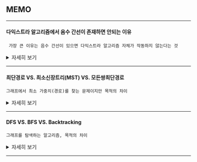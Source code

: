 ## MEMO 
---
#### **다익스트라 알고리즘에서 음수 간선이 존재하면 안되는 이유**
` 가장 큰 이유는 음수 간선이 있으면 다익스트라 알고리즘 자체가 작동하지 않는다는 것`
<details>
<summary> 자세히 보기 </summary>
<div>       

#### 1. (가중치의 합이 음수인)음수 사이클의 발생 가능성
  + 더 최소인 거리 값을 계속해서 구하다 보면 사이클을 돌면 돌수록 거리가 최소가 되므로 음의 무한대로 발산하게 된다.

#### 2. Edge Relaxation 계산의 오류 가능성 (min update가 안된다.)
  + `min + min = min` 의 그리디 원리가 다익스트라의 기본이기 때문에
  + 음수 간선이 존재하면 `min + min = min` 으로 구한 값이 이전 min 보다 작아 질 수 있다.(만약 이게 답이면 이전 차례에서 구하지 못한다.) 
  + 다익스트라의 원리가 제대로 작동하지 않는다.

#### 3. 회피시의 시간복잡도
  + 회피 : 코드를 변형하여 PQ를 계속 업데이트 하는 방법
  + 위의 방법은 지수 시간 복잡도가 나오므로 느리다.

#### 4. 결론
  + 웬만하면 다른 알고리즘을 사용하자
  + 벨만 포드 등

(참고 자료 : https://hy38.github.io/why-dijkstra-fail-on-a-negative-weighted-edge)

</div>
</details>

---
#### **최단경로 VS. 최소신장트리(MST) VS. 모든쌍최단경로**
`그래프에서 최소 가중치(경로)를 찾는 문제이지만 목적의 차이`
<details>
<summary> 자세히 보기 </summary>
<div>       

#### 1. 공통점
  + 가중치가 있는 그래프에서 사용한다.
  + 가중치(또는 경로)가 제일 작은 값을 구한다.

#### 2. 목적의 차이
  + 최단 경로 : 그래프에서 두 정점 사이의 최단 경로 구하기 ( 모든 정점을 체크해야 하지만 모든 정점을 방문할 필요는 없다. )
  + 최소신장트리 : 그래프에서 모든 정점을 연결할 때 최소 가중치 구하기 ( 모든 정점을 체크해야하고 모든 정점을 방문해야 한다. )
  + 모든 쌍 최단 경로 : 모든 두 정점 사이의 최단 경로 구하기 ( 모든 정점을 여러번 체크해야 하고 모든 정점을 여러번 방문해야 한다. ) 


#### 3. 방법(알고리즘)의 차이
  + 최단 경로 : `BFS`, `Dijkstra`, `Bellman-Ford`
  + 최소신장트리 : `Prim`, `Kruskal`
  + 모든 쌍 최단 경로 : `Floyd-Warshall Algorithm(DP)`, `Dijkstra(출발정점 바꿔가며 반복)`

#### 4. 최단 경로 유형
  + single source and single destination shortest path problem `A*`
  + single source shortest path problem `Dijkstra`
  + All pairs shortest path problem `Floyd`
  + 최소 신장 트리는 최단 경로 문제가 아니다

</div>
</details>

---
#### **DFS VS. BFS VS. Backtracking**
`그래프를 탐색하는 알고리즘, 목적의 차이`
<details>
<summary> 자세히 보기 </summary>
<div>       

#### 1. 공통점
  + 그래프(트리)를 탐색할 때 사용한다.

#### 2. 목적의 차이
  + DFS / BFS : 말그대로 탐색 알고리즘으로 모든 노드를 방문해야 한다.
  + Backtracking: 문제 조건에 부합하는 답을 찾는 알고리즘으로 유망한 노드만 방문하면 된다. (답이 아니면 되돌아 온다)

#### 3. 구현
  + DFS: 깊이우선탐색, `stack` 이용, or `재귀`
  + BFS: 너비우선탐색, `queue` 이용 or `반복문`
  + Backtracking: `재귀 + 가지치기(prunning)` or `stack`

</div>
</details>

---
